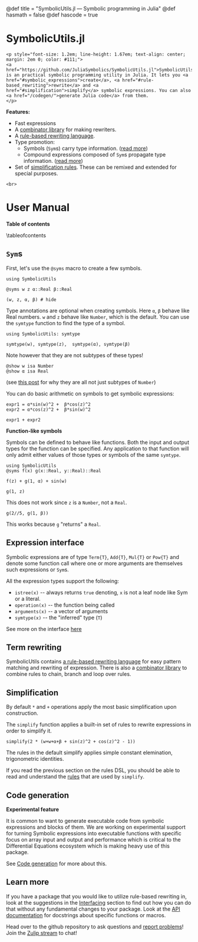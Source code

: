 @def title = "SymbolicUtils.jl — Symbolic programming in Julia"
@def hasmath = false
@def hascode = true
<!-- Note: by default hasmath == true and hascode == false. You can change this in
the config file by setting hasmath = false for instance and just setting it to true
where appropriate -->

# SymbolicUtils.jl

~~~
<p style="font-size: 1.2em; line-height: 1.67em; text-align: center; margin: 2em 0; color: #111;">
<a href="https://github.com/JuliaSymbolics/SymbolicUtils.jl">SymbolicUtils</a> is an practical symbolic programming utility in Julia. It lets you <a href="#symbolic_expressions">create</a>, <a href="#rule-based_rewriting">rewrite</a> and <a href="#simplification">simplify</a> symbolic expressions. You can also <a href="/codegen/">generate Julia code</a> from them.
</p>
~~~

**Features:**

- Fast expressions
- A [combinator library](#composing_rewriters) for making rewriters.
- A [rule-based rewriting language](#rule-based_rewriting).
- Type promotion:
  - Symbols (`Sym`s) carry type information. ([read more](#symbolic_expressions))
  - Compound expressions composed of `Sym`s propagate type information. ([read more](#symbolic_expressions))
- Set of [simplification rules](#simplification). These can be remixed and extended for special purposes.


~~~
<br>
~~~
# User Manual

**Table of contents**

\tableofcontents <!-- you can use \toc as well -->

## `Sym`s

First, let's use the `@syms` macro to create a few symbols.

```julia:syms1
using SymbolicUtils

@syms w z α::Real β::Real

(w, z, α, β) # hide

```

Type annotations are optional when creating symbols. Here `α`, `β` behave like Real numbers. `w` and `z` behave like `Number`, which is the default. You can use the `symtype` function to find the type of a symbol.

```julia:symtype
using SymbolicUtils: symtype

symtype(w), symtype(z),  symtype(α), symtype(β)
```

Note however that they are not subtypes of these types!

```julia:symtype2
@show w isa Number
@show α isa Real
```

(see [this post](https://discourse.julialang.org/t/ann-symbolicutils-jl-groundwork-for-a-symbolic-ecosystem-in-julia/38455/13?u=shashi) for why they are all not just subtypes of `Number`)

You can do basic arithmetic on symbols to get symbolic expressions:

```julia:expr
expr1 = α*sin(w)^2 +  β*cos(z)^2
expr2 = α*cos(z)^2 +  β*sin(w)^2

expr1 + expr2
```


**Function-like symbols**

Symbols can be defined to behave like functions. Both the input and output types for the function can be specified. Any application to that function will only admit either values of those types or symbols of the same `symtype`.

```julia:syms2
using SymbolicUtils
@syms f(x) g(x::Real, y::Real)::Real

f(z) + g(1, α) + sin(w)
```


```julia:sym3
g(1, z)
```


This does not work since `z` is a `Number`, not a `Real`.

```julia:sym4
g(2//5, g(1, β))
```

This works because `g` "returns" a `Real`.


## Expression interface

Symbolic expressions are of type `Term{T}`, `Add{T}`, `Mul{T}` or `Pow{T}` and denote some function call where one or more arguments are themselves such expressions or `Sym`s.

All the expression types support the following:

- `istree(x)` -- always returns `true` denoting, `x` is not a leaf node like Sym or a literal.
- `operation(x)` -- the function being called
- `arguments(x)` -- a vector of arguments
- `symtype(x)` -- the "inferred" type (`T`)

See more on the interface [here](/interface)


## Term rewriting

SymbolicUtils contains [a rule-based rewriting language](/rewrite/#rule-based_rewriting) for easy pattern matching and rewriting of expression. There is also a [combinator library](/rewrite/#composing_rewriters) to combine rules to chain, branch and loop over rules.

## Simplification

By default `*` and `+` operations apply the most basic simplification upon construction.

The `simplify` function applies a built-in set of rules to rewrite expressions in order to simplify it.

```julia:simplify1
simplify(2 * (w+w+α+β + sin(z)^2 + cos(z)^2 - 1))
```

The rules in the default simplify applies simple constant elemination, trigonometric identities.

If you read the previous section on the rules DSL, you should be able to read and understand the [rules](https://github.com/JuliaSymbolics/SymbolicUtils.jl/blob/master/src/simplify_rules.jl) that are used by `simplify`.

## Code generation

**Experimental feature**

It is common to want to generate executable code from symbolic expressions and blocks of them. We are working on experimental support for turning Symbolic expressions into executable functions with specific focus on array input and output and performance which is critical to the Differential Equations ecosystem which is making heavy use of this package.

See [Code generation](/codegen/) for more about this.

## Learn more

If you have a package that you would like to utilize rule-based rewriting in, look at the suggestions in the [Interfacing](/interface/) section to find out how you can do that without any fundamental changes to your package. Look at the [API documentation](/api/) for docstrings about specific functions or macros.

Head over to the github repository to ask questions and [report problems](https://github.com/JuliaSymbolics/SymbolicUtils.jl)! Join the [Zulip stream](https://julialang.zulipchat.com/#narrow/stream/236639-symbolic-programming) to chat!

